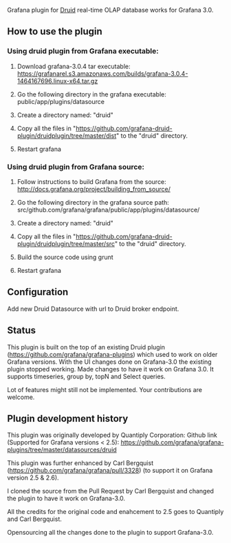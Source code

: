 Grafana plugin for [Druid](http://druid.io/) real-time OLAP database works for Grafana 3.0.

## How to use the plugin

### Using druid plugin from Grafana executable:

1. Download grafana-3.0.4 tar executable: https://grafanarel.s3.amazonaws.com/builds/grafana-3.0.4-1464167696.linux-x64.tar.gz

2. Go the following directory in the grafana executable:
public/app/plugins/datasource

3. Create a directory named: "druid"

4. Copy all the files in "https://github.com/grafana-druid-plugin/druidplugin/tree/master/dist" to the "druid" 
directory.

5. Restart grafana


### Using druid plugin from Grafana source:

1. Follow instructions to build Grafana from the source:
http://docs.grafana.org/project/building_from_source/

2. Go the following directory in the grafana source path:
src/github.com/grafana/grafana/public/app/plugins/datasource/

3. Create a directory named: "druid"

4. Copy all the files in "https://github.com/grafana-druid-plugin/druidplugin/tree/master/src" to the "druid"
directory.

5. Build the source code using grunt

6. Restart grafana

## Configuration

Add new Druid Datasource with url to Druid broker endpoint. 

## Status

This plugin is built on the top of an existing Druid plugin (https://github.com/grafana/grafana-plugins)  which used to work on older Grafana versions. With the UI changes done on Grafana-3.0 the existing plugin stopped working. Made changes to have it work on Grafana 3.0. It supports timeseries, group by, topN and Select queries.

Lot of features might still not be implemented. Your contributions are welcome.

## Plugin development history

This plugin was originally developed by Quantiply Corporation: Github link (Supported for Grafana versions < 2.5): https://github.com/grafana/grafana-plugins/tree/master/datasources/druid

This plugin was further enhanced by Carl Bergquist (https://github.com/grafana/grafana/pull/3328) (to support it on Grafana version 2.5 & 2.6).

I cloned the source from the Pull Request by Carl Bergquist and changed the plugin to have it work on Grafana-3.0.

All the credits for the original code and enahcement to 2.5 goes to Quantiply and Carl Bergquist. 

Opensourcing all the changes done to the plugin to support Grafana-3.0.
